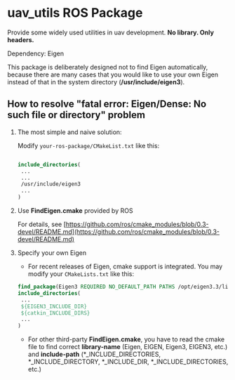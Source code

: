 # uav_utils ROS Package

Provide some widely used utilities in uav development. **No library. Only headers.**

Dependency: Eigen

This package is deliberately designed not to find Eigen automatically, because there are many cases that you would like to use your own Eigen instead of that in the system directory (**/usr/include/eigen3**).

## How to resolve "fatal error: Eigen/Dense: No such file or directory" problem

1. The most simple and naive solution:

   Modify `your-ros-package/CMakeList.txt` like this:

   ```cmake

   include_directories(
    ...
    ...
    /usr/include/eigen3
    ...
   )
   ```

1. Use **FindEigen.cmake** provided by ROS

   For details, see [https://github.com/ros/cmake_modules/blob/0.3-devel/README.md](https://github.com/ros/cmake_modules/blob/0.3-devel/README.md)

1. Specify your own Eigen

   - For recent releases of Eigen, cmake support is integrated. You may modify your `CMakeLists.txt` like this:

   ```cmake
   find_package(Eigen3 REQUIRED NO_DEFAULT_PATH PATHS /opt/eigen3.3/lib/x86_64-linux-gnu/cmake)
   include_directories(
    ...
    ${EIGEN3_INCLUDE_DIR}
    ${catkin_INCLUDE_DIRS}
    ...
   )

   ```

   - For other third-party **FindEigen.cmake**, you have to read the cmake file to find correct **library-name** (Eigen, EIGEN, Eigen3, EIGEN3, etc.) and **include-path** (\*\_INCLUDE_DIRECTORIES, \*\_INCLUDE_DIRECTORY, \*\_INCLUDE_DIR, \*\_INCLUDE_DIRECTORIES, etc.)
